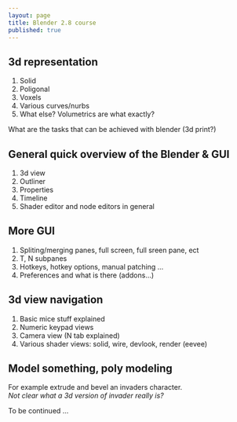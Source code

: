```yaml
---
layout: page
title: Blender 2.8 course
published: true
---
```

## 3d representation

1) Solid
1) Poligonal 
1) Voxels
1) Various curves/nurbs
1) What else? Volumetrics are what exactly?

What are the tasks that can be achieved with blender (3d print?)

## General quick overview of the Blender & GUI

1) 3d view
1) Outliner
1) Properties
1) Timeline
1) Shader editor and node editors in general

## More GUI

1) Spliting/merging panes, full screen, full sreen pane, ect
1) T, N subpanes
1) Hotkeys, hotkey options, manual patching ...
1) Preferences and what is there (addons...)

## 3d view navigation

1) Basic mice stuff explained
1) Numeric keypad views
1) Camera view (N tab explained)
1) Various shader views: solid, wire, devlook, render (eevee)

## Model something, poly modeling

For example extrude and bevel an invaders character.  
*Not clear what a 3d version of invader really is?*

To be continued ...